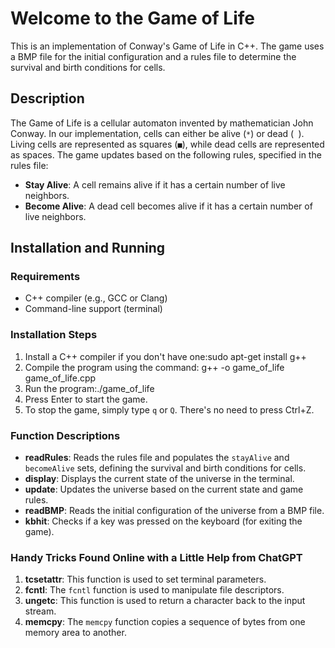 # Welcome to the Game of Life

This is an implementation of Conway's Game of Life in C++. The game uses a BMP file for the initial configuration and a rules file to determine the survival and birth conditions for cells.

## Description

The Game of Life is a cellular automaton invented by mathematician John Conway. In our implementation, cells can either be alive (`*`) or dead (` `). Living cells are represented as squares (`■`), while dead cells are represented as spaces. The game updates based on the following rules, specified in the rules file:

- **Stay Alive**: A cell remains alive if it has a certain number of live neighbors.
- **Become Alive**: A dead cell becomes alive if it has a certain number of live neighbors.

## Installation and Running

### Requirements

- C++ compiler (e.g., GCC or Clang)
- Command-line support (terminal)

### Installation Steps

1. Install a C++ compiler if you don't have one:sudo apt-get install g++
2. Compile the program using the command: g++ -o game_of_life game_of_life.cpp
3. Run the program:./game_of_life
4. Press Enter to start the game.
5. To stop the game, simply type `q` or `Q`. There's no need to press Ctrl+Z.

### Function Descriptions

- **readRules**: Reads the rules file and populates the `stayAlive` and `becomeAlive` sets, defining the survival and birth conditions for cells.
- **display**: Displays the current state of the universe in the terminal.
- **update**: Updates the universe based on the current state and game rules.
- **readBMP**: Reads the initial configuration of the universe from a BMP file.
- **kbhit**: Checks if a key was pressed on the keyboard (for exiting the game).

### Handy Tricks Found Online with a Little Help from ChatGPT

1. **tcsetattr**: This function is used to set terminal parameters.
2. **fcntl**: The `fcntl` function is used to manipulate file descriptors.
3. **ungetc**: This function is used to return a character back to the input stream.
4. **memcpy**: The `memcpy` function copies a sequence of bytes from one memory area to another.



